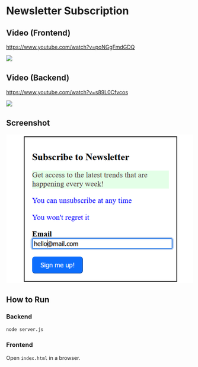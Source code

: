 # Newsletter Subscription

## Video (Frontend)

<https://www.youtube.com/watch?v=poNGgFmdGDQ>

<a href="https://www.youtube.com/watch?v=poNGgFmdGDQ">
  <img src="https://img.youtube.com/vi/poNGgFmdGDQ/0.jpg">
</a>

## Video (Backend)

<https://www.youtube.com/watch?v=s89L0Cfvcos>

<a href="https://www.youtube.com/watch?v=s89L0Cfvcos">
  <img src="https://img.youtube.com/vi/s89L0Cfvcos/0.jpg">
</a>

## Screenshot

![](screenshot.png)

## How to Run

### Backend

```sh
node server.js
```

### Frontend

Open `index.html` in a browser.
